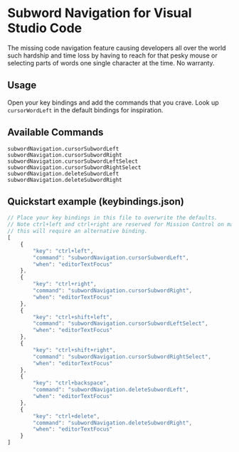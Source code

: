 # Subword Navigation for Visual Studio Code
The missing code navigation feature causing developers all over the world such hardship and time loss by having to reach for that pesky mouse or selecting parts of words one single character at the time. No warranty.

## Usage
Open your key bindings and add the commands that you crave. Look up `cursorWordLeft` in the default bindings for inspiration.

## Available Commands
```
subwordNavigation.cursorSubwordLeft
subwordNavigation.cursorSubwordRight
subwordNavigation.cursorSubwordLeftSelect
subwordNavigation.cursorSubwordRightSelect
subwordNavigation.deleteSubwordLeft
subwordNavigation.deleteSubwordRight
```

## Quickstart example (keybindings.json)
```js
// Place your key bindings in this file to overwrite the defaults.
// Note ctrl+left and ctrl+right are reserved for Mission Control on macOS, so
// this will require an alternative binding.
[
    {
        "key": "ctrl+left",
        "command": "subwordNavigation.cursorSubwordLeft",
        "when": "editorTextFocus"
    },
    {
        "key": "ctrl+right",
        "command": "subwordNavigation.cursorSubwordRight",
        "when": "editorTextFocus"
    },
    {
        "key": "ctrl+shift+left",
        "command": "subwordNavigation.cursorSubwordLeftSelect",
        "when": "editorTextFocus"
    },
    {
        "key": "ctrl+shift+right",
        "command": "subwordNavigation.cursorSubwordRightSelect",
        "when": "editorTextFocus"
    },
    {
        "key": "ctrl+backspace",
        "command": "subwordNavigation.deleteSubwordLeft",
        "when": "editorTextFocus"
    },
    {
        "key": "ctrl+delete",
        "command": "subwordNavigation.deleteSubwordRight",
        "when": "editorTextFocus"
    }
]
```
